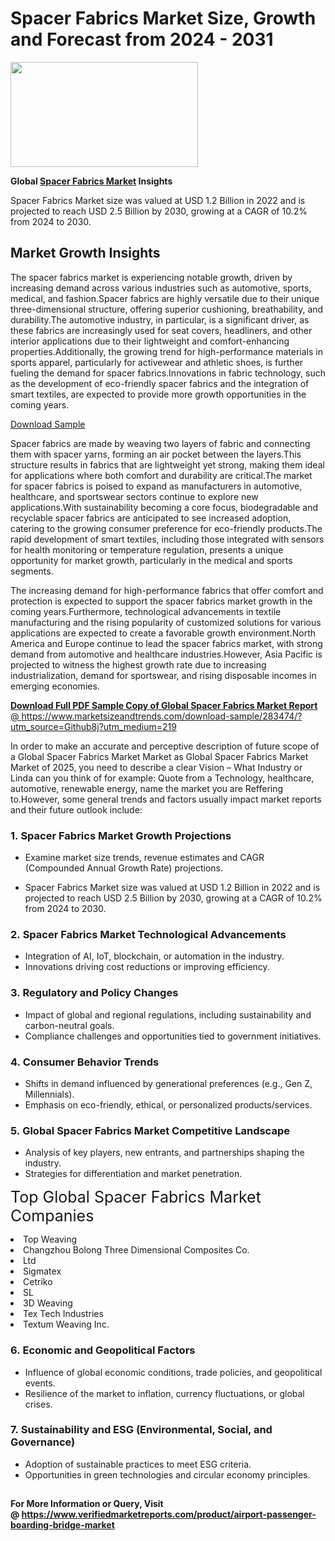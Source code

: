 <H1>Spacer Fabrics Market Size, Growth and Forecast from 2024 - 2031</H1><img class="aligncenter size-medium wp-image-584254" src="https://thirdeyenews.in/wp-content/uploads/2024/09/Global-Market-Research-300x168.jpeg" alt="" width="300" height="168" /><p><strong>Global&nbsp;<a href="https://www.marketsizeandtrends.com/download-sample/283474/?utm_source=Github8j?utm_medium=219">Spacer Fabrics Market</a> Insights</strong></p><p>Spacer Fabrics Market size was valued at USD 1.2 Billion in 2022 and is projected to reach USD 2.5 Billion by 2030, growing at a CAGR of 10.2% from 2024 to 2030.</p><p><h2>Market Growth Insights</h2> <p>The spacer fabrics market is experiencing notable growth, driven by increasing demand across various industries such as automotive, sports, medical, and fashion.Spacer fabrics are highly versatile due to their unique three-dimensional structure, offering superior cushioning, breathability, and durability.The automotive industry, in particular, is a significant driver, as these fabrics are increasingly used for seat covers, headliners, and other interior applications due to their lightweight and comfort-enhancing properties.Additionally, the growing trend for high-performance materials in sports apparel, particularly for activewear and athletic shoes, is further fueling the demand for spacer fabrics.Innovations in fabric technology, such as the development of eco-friendly spacer fabrics and the integration of smart textiles, are expected to provide more growth opportunities in the coming years.</p> <p><a href="#">Download Sample</a></p> <p>Spacer fabrics are made by weaving two layers of fabric and connecting them with spacer yarns, forming an air pocket between the layers.This structure results in fabrics that are lightweight yet strong, making them ideal for applications where both comfort and durability are critical.The market for spacer fabrics is poised to expand as manufacturers in automotive, healthcare, and sportswear sectors continue to explore new applications.With sustainability becoming a core focus, biodegradable and recyclable spacer fabrics are anticipated to see increased adoption, catering to the growing consumer preference for eco-friendly products.The rapid development of smart textiles, including those integrated with sensors for health monitoring or temperature regulation, presents a unique opportunity for market growth, particularly in the medical and sports segments.</p> <p>The increasing demand for high-performance fabrics that offer comfort and protection is expected to support the spacer fabrics market growth in the coming years.Furthermore, technological advancements in textile manufacturing and the rising popularity of customized solutions for various applications are expected to create a favorable growth environment.North America and Europe continue to lead the spacer fabrics market, with strong demand from automotive and healthcare industries.However, Asia Pacific is projected to witness the highest growth rate due to increasing industrialization, demand for sportswear, and rising disposable incomes in emerging economies.</p> <p><a href="#"></p><p><span class=""><strong>Download Full PDF Sample Copy of Global Spacer Fabrics Market Report</strong> @ <a href="https://www.marketsizeandtrends.com/download-sample/283474/?utm_source=Github8j?utm_medium=219" target="_blank">https://www.marketsizeandtrends.com/download-sample/283474/?utm_source=Github8j?utm_medium=219</a></span></p><p>In order to make an accurate and perceptive description of future scope of a Global&nbsp;Spacer Fabrics Market Market as Global&nbsp;Spacer Fabrics Market Market of 2025, you need to describe a clear Vision &ndash; What Industry or Linda can you think of for example: Quote from a Technology, healthcare, automotive, renewable energy, name the market you are Reffering to.However, some general trends and factors usually impact market reports and their future outlook include:</p><h3>1.&nbsp;<strong>Spacer Fabrics Market Growth Projections</strong></h3><ul><li>Examine market size trends, revenue estimates and CAGR (Compounded Annual Growth Rate) projections.</li><li><p>Spacer Fabrics Market size was valued at USD 1.2 Billion in 2022 and is projected to reach USD 2.5 Billion by 2030, growing at a CAGR of 10.2% from 2024 to 2030.</p></li></ul><h3>2.&nbsp;<strong>Spacer Fabrics Market Technological Advancements</strong></h3><ul><li>Integration of AI, IoT, blockchain, or automation in the industry.</li><li>Innovations driving cost reductions or improving efficiency.</li></ul><h3>3.&nbsp;<strong>Regulatory and Policy Changes</strong></h3><ul><li>Impact of global and regional regulations, including sustainability and carbon-neutral goals.</li><li>Compliance challenges and opportunities tied to government initiatives.</li></ul><h3>4.&nbsp;<strong>Consumer Behavior Trends</strong></h3><ul><li>Shifts in demand influenced by generational preferences (e.g., Gen Z, Millennials).</li><li>Emphasis on eco-friendly, ethical, or personalized products/services.</li></ul><h3>5.&nbsp;<strong>Global Spacer Fabrics Market Competitive Landscape</strong></h3><ul><li>Analysis of key players, new entrants, and partnerships shaping the industry.</li><li>Strategies for differentiation and market penetration.</li></ul><p data-pm-slice="1 1 []"><span style="color: inherit; font-family: inherit; font-size: 25px;">Top Global Spacer Fabrics Market Companies</span></p><div class="" data-test-id=""><p><li>Top Weaving</li><li> Changzhou Bolong Three Dimensional Composites Co.</li><li> Ltd</li><li> Sigmatex</li><li> Cetriko</li><li> SL</li><li> 3D Weaving</li><li> Tex Tech Industries</li><li> Textum Weaving Inc.</li></p></div><h3>6.&nbsp;<strong>Economic and Geopolitical Factors</strong></h3><ul><li>Influence of global economic conditions, trade policies, and geopolitical events.</li><li>Resilience of the market to inflation, currency fluctuations, or global crises.</li></ul><h3>7.&nbsp;<strong>Sustainability and ESG (Environmental, Social, and Governance)</strong></h3><ul><li>Adoption of sustainable practices to meet ESG criteria.</li><li>Opportunities in green technologies and circular economy principles.</li></ul><h2><strong style="font-size: 14px;">For More Information or Query, Visit @&nbsp;</strong><a style="background-color: #ffffff; font-size: 14px;" href="https://www.marketsizeandtrends.com/report/spacer-fabrics-market/" target="_blank">https://www.verifiedmarketreports.com/product/airport-passenger-boarding-bridge-market</a></h2>